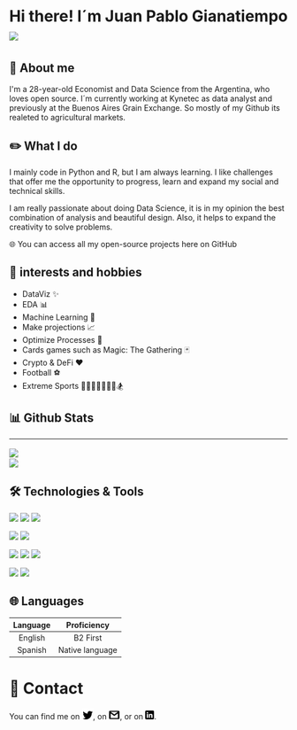 
# Hi there! I´m Juan Pablo Gianatiempo<img src="https://raw.githubusercontent.com/MartinHeinz/MartinHeinz/master/wave.gif" width="30px">

## 📖 About me
I'm a 28-year-old Economist and Data Science from the Argentina, who loves open source. I´m currently working at Kynetec as data analyst and previously at the Buenos Aires Grain Exchange. So mostly of my Github its realeted to agricultural markets.


## ✏️ What I do
I mainly code in Python and R, but I am always learning. I like challenges that offer me the opportunity to progress, learn and expand my social and technical skills.

I am really passionate about doing Data Science, it is in my opinion the best combination of analysis and beautiful design. Also, it helps to expand the creativity to solve problems.


🌐 You can access all my open-source projects here on GitHub


## 🎯 interests and hobbies

* DataViz ✨
* EDA 📊
* Machine Learning 🤖
* Make projections 📈
* Optimize Processes 🚀
* Cards games such as Magic: The Gathering 🃏
* Crypto & DeFi ❤️
* Football ⚽
* Extreme Sports 🎿🚵‍♂️🏊‍♂️🏄‍♂️🏂


## 📊 Github Stats
---
<a href="https://github.com/jpgianatiempo/github-readme-stats">
  <img align="center" src="https://github-readme-stats.vercel.app/api?username=jpgianatiempo&hide=contribs,prs&show_icons=true&theme=dark" />
</a>

<br />

<a href="https://github.com/jpgianatiempo/github-readme-stats">
  <img align="center" src="https://github-readme-stats.vercel.app/api/top-langs/?username=jpgianatiempo&theme=dark&langs_count=5" />
</a>

## 🛠️ Technologies & Tools

![](https://img.shields.io/badge/DATA_VIZ-TABLEAU-informational?style=flat&logo=<LOGO_NAME>&logoColor=white&color=2bbc8a) 
![](https://img.shields.io/badge/DATA_VIZ-POWER_BI-informational?style=flat&logo=<LOGO_NAME>&logoColor=white&color=2bbc8a) 
![](https://img.shields.io/badge/DATA_VIZ-FLOURISH-informational?style=flat&logo=<LOGO_NAME>&logoColor=white&color=2bbc8a) 

![](https://img.shields.io/badge/STATISTICS-EVIEWS-informational?style=flat&logo=data:image/svg%2bxml;base64,<BASE64_DATA>)
![](https://img.shields.io/badge/STATISTICS-STATA-informational?style=flat&logo=data:image/svg%2bxml;base64,<BASE64_DATA>)

![](https://img.shields.io/badge/GEOSPATIAL-QGIS-informational?style=flat&logo=<LOGO_NAME>&logoColor=white&color=900000)
![](https://img.shields.io/badge/GEOSPATIAL-ARCGIS-informational?style=flat&logo=<LOGO_NAME>&logoColor=white&color=900000) 
![](https://img.shields.io/badge/GEOSPATIAL-GEE-informational?style=flat&logo=<LOGO_NAME>&logoColor=white&color=900000) 


![](https://img.shields.io/badge/SUITE-MICROSOFT_OFFICE-informational?style=flat&logo=<LOGO_NAME>&logoColor=white&color=8866aa) 
![](https://img.shields.io/badge/SUITE-GOOGLE-informational?style=flat&logo=<LOGO_NAME>&logoColor=white&color=8866aa) 




## 🌐 Languages

|Language|Proficiency|
|:-:|:-:|
|English   |B2 First|
|Spanish|Native language|


# 📱 Contact

<!-- Actual text -->

You can find me on [![Twitter][1.2]][1], on [<img src="img/gmail.png" alt="drawing" width="20"/>][3.2], or on [![LinkedIn][2.2]][2].

<!-- Icons -->

[1.2]: img/twt.png (jpgianatiempo Twitter account)
[2.2]: img/linkedin.png (jpgianatiempo Linkedin account)
[3.2]: Otro (email account: juanp.giana@gmail.com)

<!-- Links to your social media accounts -->

[1]: https://twitter.com/jpgianatiempo
[2]: https://www.linkedin.com/in/jpgianatiempo/
[3]: juanp.giana@gmail.com
